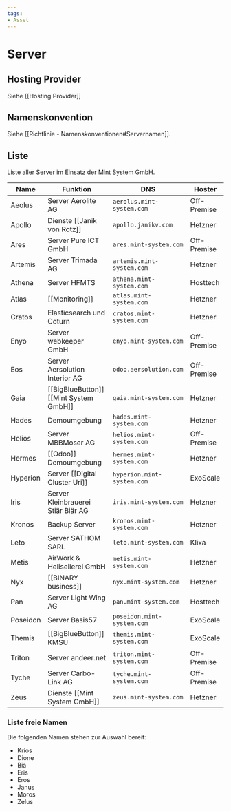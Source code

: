 ```yaml
---
tags:
- Asset
---
```

# Server

## Hosting Provider

Siehe [[Hosting Provider]]

## Namenskonvention

Siehe [[Richtlinie - Namenskonventionen#Servernamen]].

## Liste

Liste aller Server im Einsatz der Mint System GmbH.

| Name     | Funktion                               | DNS                        | Hoster      |
| -------- | -------------------------------------- | -------------------------- | ----------- |
| Aeolus   | Server Aerolite AG                     | `aerolus.mint-system.com`  | Off-Premise |
| Apollo   | Dienste [[Janik von Rotz]]             | `apollo.janikv.com`        | Hetzner     |
| Ares     | Server Pure ICT GmbH                   | `ares.mint-system.com`     | Off-Premise |
| Artemis  | Server Trimada AG                      | `artemis.mint-system.com`  | Hetzner     |
| Athena   | Server HFMTS                           | `athena.mint-system.com`   | Hosttech    |
| Atlas    | [[Monitoring]]                         | `atlas.mint-system.com`    | Hetzner     |
| Cratos   | Elasticsearch und Coturn               | `cratos.mint-system.com`   | Hetzner     |
| Enyo     | Server webkeeper GmbH                  | `enyo.mint-system.com`     | Off-Premise |
| Eos      | Server Aersolution Interior AG         | `odoo.aersolution.com`     | Off-Premise |
| Gaia     | [[BigBlueButton]] [[Mint System GmbH]] | `gaia.mint-system.com`     | Hetzner     |
| Hades    | Demoumgebung                           | `hades.mint-system.com`    | Hetzner     |
| Helios   | Server MBBMoser AG                     | `helios.mint-system.com`   | Off-Premise |
| Hermes   | [[Odoo]] Demoumgebung                  | `hermes.mint-system.com`   | Hetzner     |
| Hyperion | Server [[Digital Cluster Uri]]         | `hyperion.mint-system.com` | ExoScale    |
| Iris     | Server Kleinbrauerei Stiär Biär AG     | `iris.mint-system.com`     | Hetzner     |
| Kronos   | Backup Server                          | `kronos.mint-system.com`   | Hetzner     |
| Leto     | Server SATHOM SARL                     | `leto.mint-system.com`     | Klixa       |
| Metis    | AirWork & Heliseilerei GmbH            | `metis.mint-system.com`    | Hetzner     |
| Nyx      | [[BINARY business]]                    | `nyx.mint-system.com`      | Hetzner     |
| Pan      | Server Light Wing AG                   | `pan.mint-system.com`      | Hosttech    |
| Poseidon | Server Basis57                         | `poseidon.mint-system.com` | ExoScale    |
| Themis   | [[BigBlueButton]] KMSU                 | `themis.mint-system.com`   | ExoScale    |
| Triton   | Server andeer.net                      | `triton.mint-system.com`   | Off-Premise |
| Tyche    | Server Carbo-Link AG                   | `tyche.mint-system.com`    | Off-Premise |
| Zeus     | Dienste [[Mint System GmbH]]           | `zeus.mint-system.com`     | Hetzner     |

### Liste freie Namen

Die folgenden Namen stehen zur Auswahl bereit:

* Krios
* Dione
* Bia
* Eris
* Eros
* Janus
* Moros
* Zelus